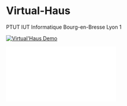 # Virtual-Haus
PTUT IUT Informatique Bourg-en-Bresse Lyon 1

[![Virtual'Haus Demo](https://img.youtube.com/vi/Gz3Orv7AWSI/0.jpg)](https://www.youtube.com/watch?v=Gz3Orv7AWSI)

![Article VRST](/../master/Collaborative_MR.pdf)
